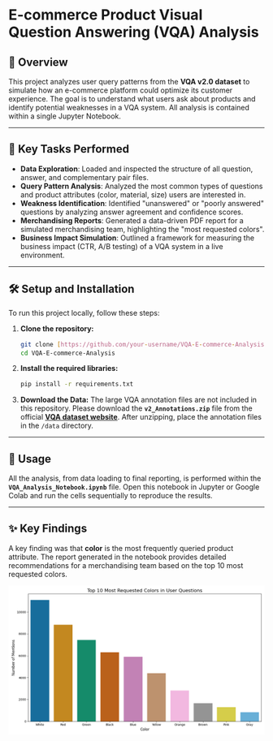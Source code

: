 # E-commerce Product Visual Question Answering (VQA) Analysis


## 📝 Overview
This project analyzes user query patterns from the **VQA v2.0 dataset** to simulate how an e-commerce platform could optimize its customer experience. The goal is to understand what users ask about products and identify potential weaknesses in a VQA system. All analysis is contained within a single Jupyter Notebook.

---

## 🚀 Key Tasks Performed
- **Data Exploration**: Loaded and inspected the structure of all question, answer, and complementary pair files.
- **Query Pattern Analysis**: Analyzed the most common types of questions and product attributes (color, material, size) users are interested in.
- **Weakness Identification**: Identified "unanswered" or "poorly answered" questions by analyzing answer agreement and confidence scores.
- **Merchandising Reports**: Generated a data-driven PDF report for a simulated merchandising team, highlighting the "most requested colors".
- **Business Impact Simulation**: Outlined a framework for measuring the business impact (CTR, A/B testing) of a VQA system in a live environment.

---

## 🛠️ Setup and Installation
To run this project locally, follow these steps:

1.  **Clone the repository:**
    ```sh
    git clone [https://github.com/your-username/VQA-E-commerce-Analysis.git](https://github.com/your-username/VQA-E-commerce-Analysis.git)
    cd VQA-E-commerce-Analysis
    ```

2.  **Install the required libraries:**
    ```sh
    pip install -r requirements.txt
    ```

3.  **Download the Data:**
    The large VQA annotation files are not included in this repository. Please download the **`v2_Annotations.zip`** file from the official [**VQA dataset website**](https://visualqa.org/download.html). After unzipping, place the annotation files in the `/data` directory.

---

## 📖 Usage
All the analysis, from data loading to final reporting, is performed within the **`VQA_Analysis_Notebook.ipynb`** file. Open this notebook in Jupyter or Google Colab and run the cells sequentially to reproduce the results.

---

## ✨ Key Findings
A key finding was that **color** is the most frequently queried product attribute. The report generated in the notebook provides detailed recommendations for a merchandising team based on the top 10 most requested colors.

![Most Requested Colors Chart](reports/most_requested_colors_report.png)
